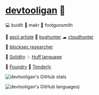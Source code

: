 # [devtooligan](https://twitter.com/devtooligan) 🫡

💻 buidlr 🤖 makr 🔫 footgunsmith 

🎨 [ascii artiste](https://github.com/devtooligan/awesome-ascii-art) 🐞 [bughunter](https://code4rena.com/) ☁ [cloudhunter](https://github.com/devtooligan/cloudhunter)

🧐 [blocksec researcher](https://github.com/Yacademy-block-2) 

🔹 [Solidity](https://github.com/ethereum/solidity) ♘ [Huff language](https://github.com/devtooligan/awesome-huff)

💊 [Foundry](https://book.getfoundry.sh/) 💜 [Tenderly](https://github.com/Tenderly)

![devtooligan's GitHub stats](https://github-readme-stats.vercel.app/api?username=devtooligan&theme=radical)


![devtooligan's GitHub languages](https://github-readme-stats.vercel.app/api/top-langs/?username=devtooligan&theme=radical))

